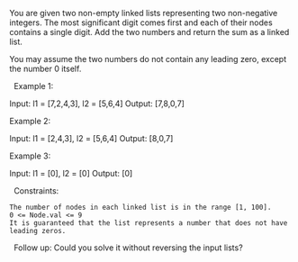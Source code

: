 You are given two non-empty linked lists representing two non-negative integers. The most significant digit comes first and each of their nodes contains a single digit. Add the two numbers and return the sum as a linked list.

You may assume the two numbers do not contain any leading zero, except the number 0 itself.

 
Example 1:

Input: l1 = [7,2,4,3], l2 = [5,6,4]
Output: [7,8,0,7]


Example 2:

Input: l1 = [2,4,3], l2 = [5,6,4]
Output: [8,0,7]


Example 3:

Input: l1 = [0], l2 = [0]
Output: [0]


 
Constraints:


	The number of nodes in each linked list is in the range [1, 100].
	0 <= Node.val <= 9
	It is guaranteed that the list represents a number that does not have leading zeros.


 
Follow up: Could you solve it without reversing the input lists?
